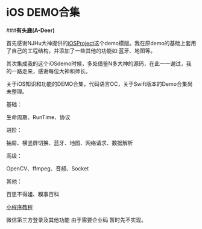 # iOS DEMO合集
###**有头鹿(A-Deer)**





首先感谢NJHu大神提供的[iOSProject](https://github.com/NJHu/iOSProject)这个demo模版。我在原demo的基础上套用了自己的工程结构，并添加了一些其他的功能如:蓝牙、地图等。

其次集成我的这个iOSdemo时候，多处借鉴N多大神的源码，在此一一谢过，我的一路走来，感谢每位大神和师长。



关于iOS知识和功能的DEMO合集，代码语言OC，关于Swift版本的Demo合集尚未整理。


基础：

生命周期、RunTime、协议

进阶：

抽屉、横竖屏切换、蓝牙、地图、网络请求、数据解析

高级：

OpenCV、ffmpeg、音频、Socket

其他：

百思不得姐、糗事百科

[小程序教程](https://www.zhihu.com/question/50907897)

微信第三方登录及其他功能 由于需要企业码 暂时先不实现。



